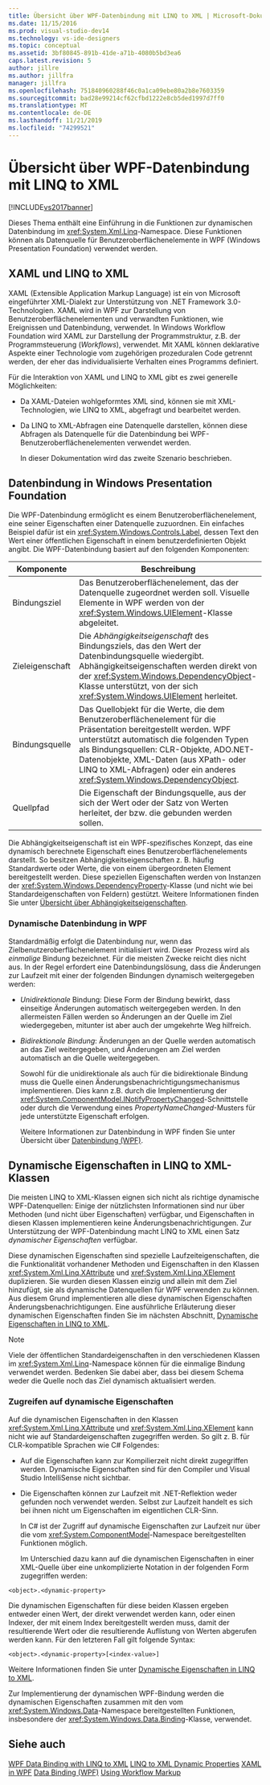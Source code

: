 ```yaml
---
title: Übersicht über WPF-Datenbindung mit LINQ to XML | Microsoft-Dokumentation
ms.date: 11/15/2016
ms.prod: visual-studio-dev14
ms.technology: vs-ide-designers
ms.topic: conceptual
ms.assetid: 3bf80845-891b-41de-a71b-4080b5bd3ea6
caps.latest.revision: 5
author: jillre
ms.author: jillfra
manager: jillfra
ms.openlocfilehash: 751840960288f46c0a1ca09ebe80a2b8e7603359
ms.sourcegitcommit: bad28e99214cf62cfbd1222e8cb5ded1997d7ff0
ms.translationtype: MT
ms.contentlocale: de-DE
ms.lasthandoff: 11/21/2019
ms.locfileid: "74299521"
---
```

# <a name="wpf-data-binding-with-linq-to-xml-overview"></a>Übersicht über WPF-Datenbindung mit LINQ to XML
[!INCLUDE[vs2017banner](../includes/vs2017banner.md)]

Dieses Thema enthält eine Einführung in die Funktionen zur dynamischen Datenbindung im <xref:System.Xml.Linq>-Namespace. Diese Funktionen können als Datenquelle für Benutzeroberflächenelemente in WPF (Windows Presentation Foundation) verwendet werden.

## <a name="xaml-and-linq-to-xml"></a>XAML und LINQ to XML
 XAML (Extensible Application Markup Language) ist ein von Microsoft eingeführter XML-Dialekt zur Unterstützung von .NET Framework 3.0-Technologien. XAML wird in WPF zur Darstellung von Benutzeroberflächenelementen und verwandten Funktionen, wie Ereignissen und Datenbindung, verwendet. In Windows Workflow Foundation wird XAML zur Darstellung der Programmstruktur, z.B. der Programmsteuerung (*Workflows*), verwendet. Mit XAML können deklarative Aspekte einer Technologie vom zugehörigen prozeduralen Code getrennt werden, der eher das individualisierte Verhalten eines Programms definiert.

 Für die Interaktion von XAML und LINQ to XML gibt es zwei generelle Möglichkeiten:

- Da XAML-Dateien wohlgeformtes XML sind, können sie mit XML-Technologien, wie LINQ to XML, abgefragt und bearbeitet werden.

- Da LINQ to XML-Abfragen eine Datenquelle darstellen, können diese Abfragen als Datenquelle für die Datenbindung bei WPF-Benutzeroberflächenelementen verwendet werden.

  In dieser Dokumentation wird das zweite Szenario beschrieben.

## <a name="data-binding-in-the-windows-presentation-foundation"></a>Datenbindung in Windows Presentation Foundation
 Die WPF-Datenbindung ermöglicht es einem Benutzeroberflächenelement, eine seiner Eigenschaften einer Datenquelle zuzuordnen. Ein einfaches Beispiel dafür ist ein <xref:System.Windows.Controls.Label>, dessen Text den Wert einer öffentlichen Eigenschaft in einem benutzerdefinierten Objekt angibt. Die WPF-Datenbindung basiert auf den folgenden Komponenten:

|Komponente|Beschreibung|
|---------------|-----------------|
|Bindungsziel|Das Benutzeroberflächenelement, das der Datenquelle zugeordnet werden soll. Visuelle Elemente in WPF werden von der <xref:System.Windows.UIElement>-Klasse abgeleitet.|
|Zieleigenschaft|Die *Abhängigkeitseigenschaft* des Bindungsziels, das den Wert der Datenbindungsquelle wiedergibt. Abhängigkeitseigenschaften werden direkt von der <xref:System.Windows.DependencyObject>-Klasse unterstützt, von der sich <xref:System.Windows.UIElement> herleitet.|
|Bindungsquelle|Das Quellobjekt für die Werte, die dem Benutzeroberflächenelement für die Präsentation bereitgestellt werden. WPF unterstützt automatisch die folgenden Typen als Bindungsquellen: CLR-Objekte, ADO.NET-Datenobjekte, XML-Daten (aus XPath- oder LINQ to XML-Abfragen) oder ein anderes <xref:System.Windows.DependencyObject>.|
|Quellpfad|Die Eigenschaft der Bindungsquelle, aus der sich der Wert oder der Satz von Werten herleitet, der bzw. die gebunden werden sollen.|

 Die Abhängigkeitseigenschaft ist ein WPF-spezifisches Konzept, das eine dynamisch berechnete Eigenschaft eines Benutzeroberflächenelements darstellt. So besitzen Abhängigkeitseigenschaften z. B. häufig Standardwerte oder Werte, die von einem übergeordneten Element bereitgestellt werden. Diese speziellen Eigenschaften werden von Instanzen der <xref:System.Windows.DependencyProperty>-Klasse (und nicht wie bei Standardeigenschaften von Feldern) gestützt. Weitere Informationen finden Sie unter [Übersicht über Abhängigkeitseigenschaften](https://msdn.microsoft.com/library/d119d00c-3afb-48d6-87a0-c4da4f83dee5).

### <a name="dynamic-data-binding-in-wpf"></a>Dynamische Datenbindung in WPF
 Standardmäßig erfolgt die Datenbindung nur, wenn das Zielbenutzeroberflächenelement initialisiert wird. Dieser Prozess wird als *einmalige* Bindung bezeichnet. Für die meisten Zwecke reicht dies nicht aus. In der Regel erfordert eine Datenbindungslösung, dass die Änderungen zur Laufzeit mit einer der folgenden Bindungen dynamisch weitergegeben werden:

- *Unidirektionale* Bindung: Diese Form der Bindung bewirkt, dass einseitige Änderungen automatisch weitergegeben werden. In den allermeisten Fällen werden so Änderungen an der Quelle im Ziel wiedergegeben, mitunter ist aber auch der umgekehrte Weg hilfreich.

- *Bidirektionale Bindung*: Änderungen an der Quelle werden automatisch an das Ziel weitergegeben, und Änderungen am Ziel werden automatisch an die Quelle weitergegeben.

  Sowohl für die unidirektionale als auch für die bidirektionale Bindung muss die Quelle einen Änderungsbenachrichtigungsmechanismus implementieren. Dies kann z.B. durch die Implementierung der <xref:System.ComponentModel.INotifyPropertyChanged>-Schnittstelle oder durch die Verwendung eines *PropertyNameChanged*-Musters für jede unterstützte Eigenschaft erfolgen.

  Weitere Informationen zur Datenbindung in WPF finden Sie unter Übersicht über [Datenbindung (WPF)](https://msdn.microsoft.com/library/90f79b97-17e7-40d1-abf0-3ba600ad1d7e).

## <a name="dynamic-properties-in-linq-to-xml-classes"></a>Dynamische Eigenschaften in LINQ to XML-Klassen
 Die meisten LINQ to XML-Klassen eignen sich nicht als richtige dynamische WPF-Datenquellen: Einige der nützlichsten Informationen sind nur über Methoden (und nicht über Eigenschaften) verfügbar, und Eigenschaften in diesen Klassen implementieren keine Änderungsbenachrichtigungen. Zur Unterstützung der WPF-Datenbindung macht LINQ to XML einen Satz *dynamischer Eigenschaften* verfügbar.

 Diese dynamischen Eigenschaften sind spezielle Laufzeiteigenschaften, die die Funktionalität vorhandener Methoden und Eigenschaften in den Klassen <xref:System.Xml.Linq.XAttribute> und <xref:System.Xml.Linq.XElement> duplizieren. Sie wurden diesen Klassen einzig und allein mit dem Ziel hinzufügt, sie als dynamische Datenquellen für WPF verwenden zu können. Aus diesem Grund implementieren alle diese dynamischen Eigenschaften Änderungsbenachrichtigungen. Eine ausführliche Erläuterung dieser dynamischen Eigenschaften finden Sie im nächsten Abschnitt, [Dynamische Eigenschaften in LINQ to XML](../designers/linq-to-xml-dynamic-properties.md).

> [!NOTE]
> Viele der öffentlichen Standardeigenschaften in den verschiedenen Klassen im <xref:System.Xml.Linq>-Namespace können für die einmalige Bindung verwendet werden. Bedenken Sie dabei aber, dass bei diesem Schema weder die Quelle noch das Ziel dynamisch aktualisiert werden.

### <a name="accessing-dynamic-properties"></a>Zugreifen auf dynamische Eigenschaften
 Auf die dynamischen Eigenschaften in den Klassen <xref:System.Xml.Linq.XAttribute> und <xref:System.Xml.Linq.XElement> kann nicht wie auf Standardeigenschaften zugegriffen werden. So gilt z. B. für CLR-kompatible Sprachen wie C# Folgendes:

- Auf die Eigenschaften kann zur Kompilierzeit nicht direkt zugegriffen werden. Dynamische Eigenschaften sind für den Compiler und Visual Studio IntelliSense nicht sichtbar.

- Die Eigenschaften können zur Laufzeit mit .NET-Reflektion weder gefunden noch verwendet werden. Selbst zur Laufzeit handelt es sich bei ihnen nicht um Eigenschaften im eigentlichen CLR-Sinn.

  In C# ist der Zugriff auf dynamische Eigenschaften zur Laufzeit nur über die vom <xref:System.ComponentModel>-Namespace bereitgestellten Funktionen möglich.

  Im Unterschied dazu kann auf die dynamischen Eigenschaften in einer XML-Quelle über eine unkomplizierte Notation in der folgenden Form zugegriffen werden:

```
<object>.<dynamic-property>
```

 Die dynamischen Eigenschaften für diese beiden Klassen ergeben entweder einen Wert, der direkt verwendet werden kann, oder einen Indexer, der mit einem Index bereitgestellt werden muss, damit der resultierende Wert oder die resultierende Auflistung von Werten abgerufen werden kann. Für den letzteren Fall gilt folgende Syntax:

```
<object>.<dynamic-property>[<index-value>]
```

 Weitere Informationen finden Sie unter [Dynamische Eigenschaften in LINQ to XML](../designers/linq-to-xml-dynamic-properties.md).

 Zur Implementierung der dynamischen WPF-Bindung werden die dynamischen Eigenschaften zusammen mit den vom <xref:System.Windows.Data>-Namespace bereitgestellten Funktionen, insbesondere der <xref:System.Windows.Data.Binding>-Klasse, verwendet.

## <a name="see-also"></a>Siehe auch
 [WPF Data Binding with LINQ to XML](../designers/wpf-data-binding-with-linq-to-xml.md) [LINQ to XML Dynamic Properties](../designers/linq-to-xml-dynamic-properties.md) [XAML in WPF](https://msdn.microsoft.com/library/5d858575-a83b-42df-ad3f-047ed2d6e3c8) [Data Binding (WPF)](https://msdn.microsoft.com/library/90f79b97-17e7-40d1-abf0-3ba600ad1d7e) [Using Workflow Markup](https://go.microsoft.com/fwlink/?LinkId=98685)
